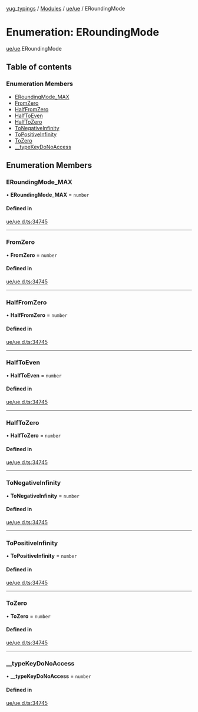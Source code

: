 [yug_typings](../README.md) / [Modules](../modules.md) / [ue/ue](../modules/ue_ue.md) / ERoundingMode

# Enumeration: ERoundingMode

[ue/ue](../modules/ue_ue.md).ERoundingMode

## Table of contents

### Enumeration Members

- [ERoundingMode\_MAX](ue_ue.ERoundingMode.md#eroundingmode_max)
- [FromZero](ue_ue.ERoundingMode.md#fromzero)
- [HalfFromZero](ue_ue.ERoundingMode.md#halffromzero)
- [HalfToEven](ue_ue.ERoundingMode.md#halftoeven)
- [HalfToZero](ue_ue.ERoundingMode.md#halftozero)
- [ToNegativeInfinity](ue_ue.ERoundingMode.md#tonegativeinfinity)
- [ToPositiveInfinity](ue_ue.ERoundingMode.md#topositiveinfinity)
- [ToZero](ue_ue.ERoundingMode.md#tozero)
- [\_\_typeKeyDoNoAccess](ue_ue.ERoundingMode.md#__typekeydonoaccess)

## Enumeration Members

### ERoundingMode\_MAX

• **ERoundingMode\_MAX** = `number`

#### Defined in

[ue/ue.d.ts:34745](https://github.com/YugMetaverse/yug_typings/blob/b7d9b19/ue/ue.d.ts#L34745)

___

### FromZero

• **FromZero** = `number`

#### Defined in

[ue/ue.d.ts:34745](https://github.com/YugMetaverse/yug_typings/blob/b7d9b19/ue/ue.d.ts#L34745)

___

### HalfFromZero

• **HalfFromZero** = `number`

#### Defined in

[ue/ue.d.ts:34745](https://github.com/YugMetaverse/yug_typings/blob/b7d9b19/ue/ue.d.ts#L34745)

___

### HalfToEven

• **HalfToEven** = `number`

#### Defined in

[ue/ue.d.ts:34745](https://github.com/YugMetaverse/yug_typings/blob/b7d9b19/ue/ue.d.ts#L34745)

___

### HalfToZero

• **HalfToZero** = `number`

#### Defined in

[ue/ue.d.ts:34745](https://github.com/YugMetaverse/yug_typings/blob/b7d9b19/ue/ue.d.ts#L34745)

___

### ToNegativeInfinity

• **ToNegativeInfinity** = `number`

#### Defined in

[ue/ue.d.ts:34745](https://github.com/YugMetaverse/yug_typings/blob/b7d9b19/ue/ue.d.ts#L34745)

___

### ToPositiveInfinity

• **ToPositiveInfinity** = `number`

#### Defined in

[ue/ue.d.ts:34745](https://github.com/YugMetaverse/yug_typings/blob/b7d9b19/ue/ue.d.ts#L34745)

___

### ToZero

• **ToZero** = `number`

#### Defined in

[ue/ue.d.ts:34745](https://github.com/YugMetaverse/yug_typings/blob/b7d9b19/ue/ue.d.ts#L34745)

___

### \_\_typeKeyDoNoAccess

• **\_\_typeKeyDoNoAccess** = `number`

#### Defined in

[ue/ue.d.ts:34745](https://github.com/YugMetaverse/yug_typings/blob/b7d9b19/ue/ue.d.ts#L34745)
